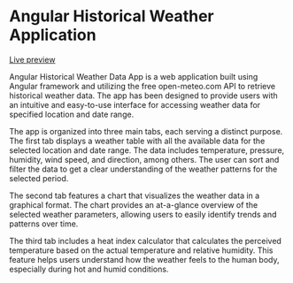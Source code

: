 # Angular Historical Weather Application
[Live preview](https://chimerical-bublanina-2997cb.netlify.app/)

Angular Historical Weather Data App is a web application built using Angular framework and utilizing the free open-meteo.com API to retrieve historical weather data. The app has been designed to provide users with an intuitive and easy-to-use interface for accessing weather data for specified location and date range.

The app is organized into three main tabs, each serving a distinct purpose. The first tab displays a weather table with all the available data for the selected location and date range. The data includes temperature, pressure, humidity, wind speed, and direction, among others. The user can sort and filter the data to get a clear understanding of the weather patterns for the selected period.

The second tab features a chart that visualizes the weather data in a graphical format. The chart provides an at-a-glance overview of the selected weather parameters, allowing users to easily identify trends and patterns over time.

The third tab includes a heat index calculator that calculates the perceived temperature based on the actual temperature and relative humidity. This feature helps users understand how the weather feels to the human body, especially during hot and humid conditions.
